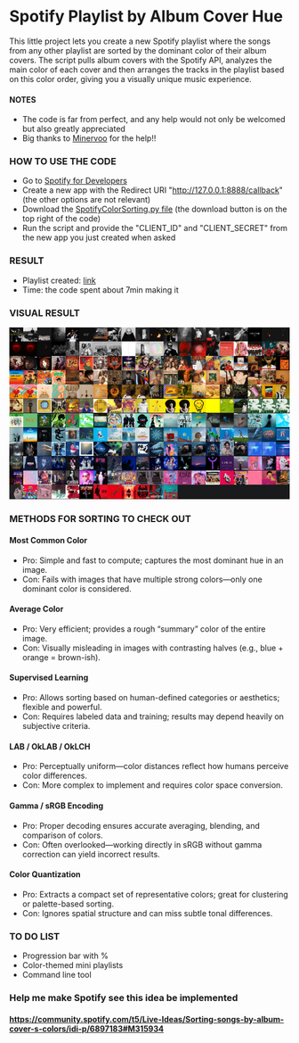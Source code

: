 # Spotify Playlist by Album Cover Hue
This little project lets you create a new Spotify playlist where the songs from any other playlist are sorted by the dominant color of their album covers.
The script pulls album covers with the Spotify API, analyzes the main color of each cover and then arranges the tracks in the playlist based on this color order, giving you a visually unique music experience.
#### NOTES
- The code is far from perfect, and any help would not only be welcomed but also greatly appreciated
- Big thanks to [Minervoo](https://github.com/minervoo) for the help!!

### HOW TO USE THE CODE
- Go to [Spotify for Developers](https://developer.spotify.com/dashboard)
- Create a new app with the Redirect URI "http://127.0.0.1:8888/callback" (the other options are not relevant)
- Download the [SpotifyColorSorting.py file](https://github.com/armeliens/SpotifyColorSorting/blob/main/SpotifyColorSorting.py) (the download button is on the top right of the code)
- Run the script and provide the "CLIENT_ID" and "CLIENT_SECRET" from the new app you just created when asked

### RESULT
- Playlist created: [link](https://open.spotify.com/playlist/7KcaZp49FUo84UmSiXXsEm?si=bf4aa6cf28064061)
- Time: the code spent about 7min making it

### VISUAL RESULT
![Visual result](https://github.com/armeliens/SpotifyColorSorting/blob/main/Visual%20result.png)

### METHODS FOR SORTING TO CHECK OUT
#### Most Common Color
- Pro: Simple and fast to compute; captures the most dominant hue in an image.
- Con: Fails with images that have multiple strong colors—only one dominant color is considered.
#### Average Color
- Pro: Very efficient; provides a rough “summary” color of the entire image.
- Con: Visually misleading in images with contrasting halves (e.g., blue + orange = brown-ish).
#### Supervised Learning
- Pro: Allows sorting based on human-defined categories or aesthetics; flexible and powerful.
- Con: Requires labeled data and training; results may depend heavily on subjective criteria.
#### LAB / OkLAB / OkLCH
- Pro: Perceptually uniform—color distances reflect how humans perceive color differences.
- Con: More complex to implement and requires color space conversion.
#### Gamma / sRGB Encoding
- Pro: Proper decoding ensures accurate averaging, blending, and comparison of colors.
- Con: Often overlooked—working directly in sRGB without gamma correction can yield incorrect results.
#### Color Quantization
- Pro: Extracts a compact set of representative colors; great for clustering or palette-based sorting.
- Con: Ignores spatial structure and can miss subtle tonal differences.

### TO DO LIST
- Progression bar with %
- Color-themed mini playlists
- Command line tool

### Help me make Spotify see this idea be implemented
#### https://community.spotify.com/t5/Live-Ideas/Sorting-songs-by-album-cover-s-colors/idi-p/6897183#M315934